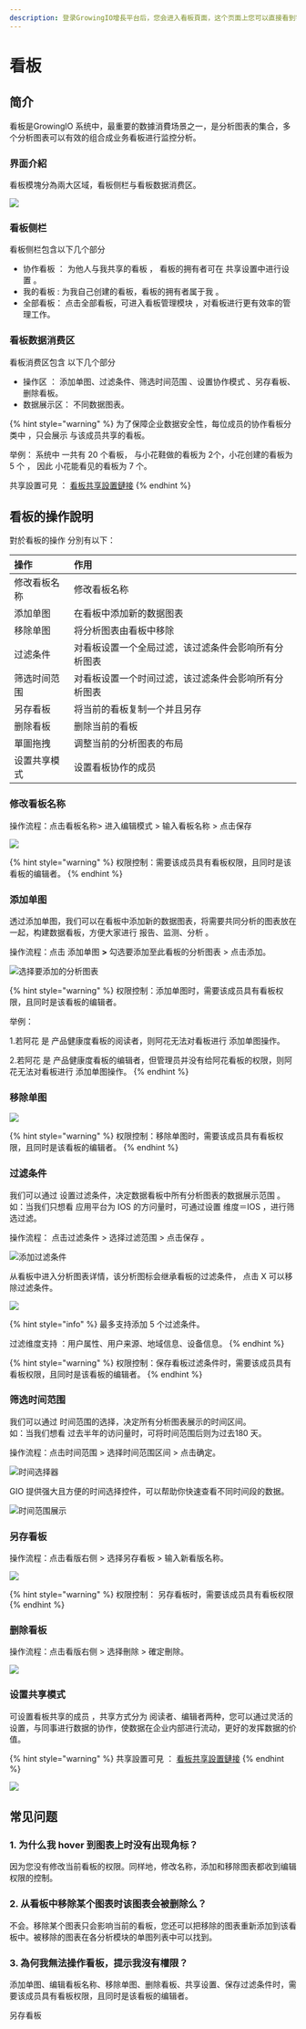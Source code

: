 ```yaml
---
description: 登录GrowingIO增長平台后，您会进入看板頁面，这个页面上您可以直接看到需要监控的数据。
---
```


# 看板

## 简介

看板是GrowingIO  系统中，最重要的数據消費场景之一，是分析图表的集合，多个分析图表可以有效的组合成业务看板进行监控分析。



### 界面介紹

看板模塊分為兩大区域，看板侧栏与看板数据消费区。

![](../../.gitbook/assets/ying-mu-jie-tu-20200519-xia-wu-4.10.54.png)

### 看板侧栏 

看板侧栏包含以下几个部分 

* 协作看板 ： 为他人与我共享的看板 ， 看板的拥有者可在 共享设置中进行设置 。
* 我的看板 :   为我自己创建的看板，看板的拥有者属于我 。
* 全部看板： 点击全部看板，可进入看板管理模块 ，对看板进行更有效率的管理工作。

### 看板数据消费区

看板消费区包含 以下几个部分   

* 操作区 ： 添加单图、过滤条件、筛选时间范围 、设置协作模式 、另存看板、删除看板。 
* 数据展示区： 不同数据图表。

{% hint style="warning" %}
为了保障企业数据安全性，每位成员的协作看板分类中 ，只会展示 与该成员共享的看板。  
  
举例： 系统中 一共有 20 个看板， 与小花鞋做的看板为 2个，小花创建的看板为 5 个 ，  因此 小花能看见的看板为 7 个。 

共享設置可見 ： [看板共享設置鏈接](https://app.gitbook.com/@growingio/s/cdp/~/drafts/-M7f1KTwEG20PbWnheJR/v/v20200600/product-manual/charts/kan-ban-gong-xiang-she-zhi)
{% endhint %}



## 看板的操作說明 

對於看板的操作  分別有以下：

| 操作 | 作用 |
| :--- | :--- |
| 修改看板名称 | 修改看板名称 |
| 添加单图 | 在看板中添加新的数据图表 |
| 移除单图 | 将分析图表由看板中移除 |
| 过滤条件 | 对看板设置一个全局过滤，该过滤条件会影响所有分析图表 |
| 筛选时间范围 | 对看板设置一个时间过滤，该过滤条件会影响所有分析图表 |
| 另存看板 | 将当前的看板复制一个并且另存 |
| 删除看板 | 删除当前的看板 |
| 單圖拖拽 | 调整当前的分析图表的布局 |
| 设置共享模式 | 设置看板协作的成员 |



### 修改看板名称

操作流程：点击看板名称&gt; 进入编辑模式 &gt;  输入看板名称 &gt; 点击保存

![](../../.gitbook/assets/ying-mu-jie-tu-20200519-xia-wu-5.33.57.png)

{% hint style="warning" %}
权限控制：需要该成员具有看板权限，且同时是该看板的编辑者。
{% endhint %}



### 添加单图

透过添加单图，我们可以在看板中添加新的数据图表，将需要共同分析的图表放在一起，构建数据看板，方便大家进行 报告、监测、分析 。

操作流程：点击 添加单图 **&gt;** 勾选要添加至此看板的分析图表 &gt; 点击添加。 

![&#x9009;&#x62E9;&#x8981;&#x6DFB;&#x52A0;&#x7684;&#x5206;&#x6790;&#x56FE;&#x8868;](../../.gitbook/assets/ying-mu-jie-tu-20200519-xia-wu-4.39.23.png)

{% hint style="warning" %}
 权限控制：添加单图时，需要该成员具有看板权限，且同时是该看板的编辑者。

举例：

1.若阿花 是 产品健康度看板的阅读者，则阿花无法对看板进行 添加单图操作。

2.若阿花 是 产品健康度看板的编辑者，但管理员并没有给阿花看板的权限，则阿花无法对看板进行 添加单图操作。
{% endhint %}



### 移除单图

![](../../.gitbook/assets/ying-mu-jie-tu-20200519-xia-wu-5.43.26.png)

{% hint style="warning" %}
权限控制：移除单图时，需要该成员具有看板权限，且同时是该看板的编辑者。
{% endhint %}

### 

### 过滤条件

我们可以通过 设置过滤条件，决定数据看板中所有分析图表的数据展示范围 。  
如：当我们只想看 应用平台为 IOS 的方问量时，可通过设置 维度＝IOS  ，进行筛选过滤。

操作流程： 点击过滤条件 &gt; 选择过滤范围 &gt; 点击保存 。

![&#x6DFB;&#x52A0;&#x8FC7;&#x6EE4;&#x6761;&#x4EF6;](../../.gitbook/assets/ying-mu-jie-tu-20200519-xia-wu-4.51.20.png)

从看板中进入分析图表详情，该分析图标会继承看板的过滤条件， 点击 X 可以移除过滤条件。

![](../../.gitbook/assets/ying-mu-jie-tu-20200519-xia-wu-5.32.01.png)

{% hint style="info" %}
最多支持添加 5 个过滤条件。

过滤维度支持 ：用户属性、用户来源、地域信息、设备信息。
{% endhint %}

{% hint style="warning" %}
权限控制：保存看板过滤条件时，需要该成员具有看板权限，且同时是该看板的编辑者。
{% endhint %}

### 

### 筛选时间范围

我们可以通过 时间范围的选择，决定所有分析图表展示的时间区间。  
如：当我们想看 过去半年的访问量时，可将时间范围后则为过去180 天。

操作流程：点击时间范围 &gt;  选择时间范围区间 &gt; 点击确定。

![&#x65F6;&#x95F4;&#x9009;&#x62E9;&#x5668;](../../.gitbook/assets/ying-mu-jie-tu-20200519-xia-wu-4.59.06.png)

GIO 提供强大且方便的时间选择控件，可以帮助你快速查看不同时间段的数据。

![&#x65F6;&#x95F4;&#x8303;&#x56F4;&#x5C55;&#x793A;](../../.gitbook/assets/ying-mu-jie-tu-20200519-xia-wu-4.55.31.png)

### 另存看板

操作流程：点击看版右侧  &gt; 选择另存看板 &gt;  输入新看版名称。 

![](../../.gitbook/assets/ying-mu-jie-tu-20200519-xia-wu-5.07.20.png)

{% hint style="warning" %}
权限控制： 另存看板时，需要该成员具有看板权限
{% endhint %}

### 

### 删除看板

操作流程：点击看版右侧  &gt; 选择刪除 &gt;  確定刪除。 

![](../../.gitbook/assets/ying-mu-jie-tu-20200519-xia-wu-5.07.20%20%281%29.png)



### 设置共享模式

可设置看板共享的成员 ，共享方式分为 阅读者、编辑者两种，您可以通过灵活的设置，与同事进行数据的协作，使数据在企业内部进行流动，更好的发挥数据的价值。

{% hint style="warning" %}
共享設置可見 ： [看板共享設置鏈接](https://app.gitbook.com/@growingio/s/cdp/~/drafts/-M7f1KTwEG20PbWnheJR/v/v20200600/product-manual/charts/kan-ban-gong-xiang-she-zhi)
{% endhint %}

![](../../.gitbook/assets/ying-mu-jie-tu-20200519-xia-wu-5.44.56.png)



## 常见问题

### 1. **为什么我 hover 到图表上时没有出现角标？**

因为您没有修改当前看板的权限。同样地，修改名称，添加和移除图表都收到编辑权限的控制。

### 2.  **从看板中移除某个图表时该图表会被删除么？**

不会。移除某个图表只会影响当前的看板，您还可以把移除的图表重新添加到该看板中。被移除的图表在各分析模块的单图列表中可以找到。

### 3. 為何我無法操作看板，提示我沒有權限？

添加单图、编辑看板名称、移除单图、删除看板、共享设置、保存过滤条件时，需要该成员具有看板权限，且同时是该看板的编辑者。

另存看板

